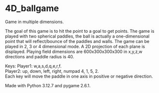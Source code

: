 # 4D_ballgame
Game in multiple dimensions.

The goal of this game is to hit the point to a goal to get points.
The game is played with two spherical paddles, the ball is actually a one-dimensional point that will reflect/bounce of the paddles and walls. The game can be played in 2, 3 or 4 dimensional mode. A 2D projection of each plane is displayed. Playing field dimensions are 600x300x300x300 in x,y,z,w directions and paddle radius is 40.

Keys:
Player1: w,a,s,d,q,e,r,f.  
Player2: up, down, left, right, numpad 4, 1, 5, 2.  
Each key will move the paddle in one axis in positive or negative direction.

Made with Python 3.12.7 and pygame 2.6.1.
